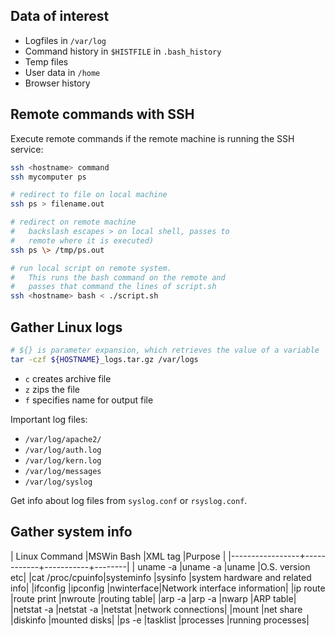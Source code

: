 ## Data of interest

- Logfiles in `/var/log`
- Command history in `$HISTFILE` in `.bash_history`
- Temp files
- User data in `/home`
- Browser history

## Remote commands with SSH

Execute remote commands if the remote machine is running the SSH service:

```bash
ssh <hostname> command
ssh mycomputer ps

# redirect to file on local machine
ssh ps > filename.out

# redirect on remote machine
#   backslash escapes > on local shell, passes to 
#   remote where it is executed)
ssh ps \> /tmp/ps.out

# run local script on remote system.
#   This runs the bash command on the remote and 
#   passes that command the lines of script.sh
ssh <hostname> bash < ./script.sh
```

## Gather Linux logs

```bash
# ${} is parameter expansion, which retrieves the value of a variable
tar -czf ${HOSTNAME}_logs.tar.gz /var/logs
```
- `c` creates archive file
- `z` zips the file
- `f` specifies name for output file

Important log files:
- `/var/log/apache2/`
- `/var/log/auth.log`
- `/var/log/kern.log`
- `/var/log/messages`
- `/var/log/syslog`

Get info about log files from `syslog.conf` or `rsyslog.conf`.

## Gather system info

| Linux Command   |MSWin  Bash |XML tag    |Purpose |
|-----------------+------------+-----------+--------|
| uname -a        |uname -a    |uname      |O.S. version etc|
|cat /proc/cpuinfo|systeminfo  |sysinfo    |system hardware and related info|
|ifconfig         |ipconfig    |nwinterface|Network interface information|
|ip route         |route print |nwroute    |routing table|
|arp -a           |arp -a      |nwarp      |ARP table|
|netstat -a       |netstat -a  |netstat    |network connections|
|mount            |net share   |diskinfo   |mounted disks|
|ps -e            |tasklist    |processes  |running processes|